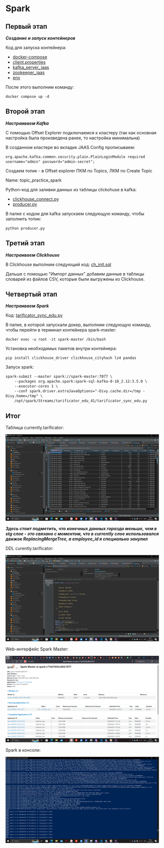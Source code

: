 # Spark

## Первый этап

***Создание и запуск контейнеров***

Код для запуска контейнера: 

* [docker-compose](./docker/docker-compose.yml)
* [client.properties](./docker/client.properties)
* [kafka_server_jaas](./docker/kafka_server_jaas.conf)
* [zookeeper_jaas](./docker/zookeeper_jaas.conf)
* [env](./docker/.env)

После этого выполним команду:

```shell
docker compose up -d
```

## Второй этап

***Настраиваем Kafka***

С помощью Offset Explorer подключаемся к кластеру (так как основная настройка была произведена ранее, то настройка минимальна)

В созданном кластере во вкладке JAAS Config прописываем:

```shell
org.apache.kafka.common.security.plain.PlainLoginModule required username="admin" password="admin-secret";
```

Создаем топик - в Offset explorer ПКМ по Topics, ЛКМ по Create Topic

Name: topic_practice_spark

Python-код для заливки данных из таблицы clickohuse в kafka:

* [clickhouse_connect.py](./kafka-python/clickhouse_connect.py)
* [producer.py](./kafka-python/producer.py)

В папке с кодом для kafka запускаем следующую команду, чтобы заполнить топик:

```shell
python producer.py
```

## Третий этап

***Настраиваем Clickhouse***

В Clickhouse выполним следующий код: [ch_init.sql](./clickhouse-sql/ch_init.sql)

Дальше с помощью "Импорт данных" добавим данные в таблицы словарей из файлов CSV, которые были выгружены из Clickhouse.

## Четвертый этап

***Настраиваем Spark***

Код: [tarificator_sync_edu.py](./Streams/tarificator_edu_41/tarificator_sync_edu.py)

В папке, в которой запускали докер, выполним следующую команду, чтобы перейти в терминал контейнера spark-master:

```shell
docker exec -u root -it spark-master /bin/bash
```

Установка необходимых пакетов внутри контейнера:

```shell
pip install clickhouse_driver clickhouse_cityhash lz4 pandas
```

Запуск spark:

```shell
spark-submit --master spark://spark-master:7077 \
    --packages org.apache.spark:spark-sql-kafka-0-10_2.12:3.5.0 \
    --executor-cores 1 \
    --conf spark.driver.extraJavaOptions="-Divy.cache.dir=/tmp -Divy.home=/tmp" \
    /opt/spark/Streams/tarificator_edu_41/tarificator_sync_edu.py
```

## Итог

Таблица currently.tarificator:

![Конечная таблица tarificator](./img/currently_tarificator.png "currently.tarificator")

***Здесь стоит подметить, что конечных данных гораздо меньше, чем в stg слое - это связано с моментом, что в currently слое использовался движок ReplacingMergeTree, а employee_id я специально занулил***

DDL curently.tarificator:

![DDL tarificator](./img/DDL_tarificator.png "DDL currently.tarificator")

Web-интерфейс Spark Master:

![web spark master](./img/Spark_Master_web.png "web spark master")

Spark в консоли:

![console spark master](./img/Spark_Master_console.png "console spark master")
